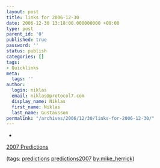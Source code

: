 ```yaml
---
layout: post
title: links for 2006-12-30
date: 2006-12-30 13:18:00.000000000 +00:00
type: post
parent_id: '0'
published: true
password: ''
status: publish
categories: []
tags:
- Quicklinks
meta:
  tags: ''
author:
  login: niklas
  email: niklas@protocol7.com
  display_name: Niklas
  first_name: Niklas
  last_name: Gustavsson
permalink: "/archives/2006/12/30/links-for-2006-12-30/"
---
```

- 
[2007 Predictions](http://fuzzypanic.blogspot.com/2006/12/2007-predictions.html)

(tags: [predictions](http://del.icio.us/protocol7/predictions) [predictions2007](http://del.icio.us/protocol7/predictions2007) [by:mike\_herrick](http://del.icio.us/protocol7/by:mike_herrick))
